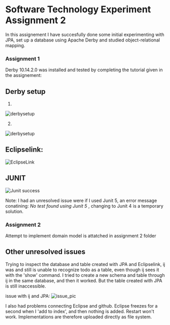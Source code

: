 # Software Technology Experiment Assignment 2

In this assignement I have succesfully done some initial experimenting with JPA, set up a database using Apache Derby and studied object-relational mapping. 

### Assignment 1

Derby 10.14.2.0 was installed and tested by completing the tutorial given in the assignement:

## Derby setup

1.
![derbysetup](https://github.com/h181214/250_EXP_2/blob/master/pics/Skjermbilde%202020-09-02%20kl.%2000.54.11.png)

2.
![derbysetup](https://github.com/h181214/250_EXP_2/blob/master/pics/Skjermbilde%202020-09-02%20kl.%2001.10.20.png)

## Eclipselink:

![EclipseLink](https://github.com/h181214/250_EXP_2/blob/master/pics/Skjermbilde%202020-09-03%20kl.%2014.30.33.png)

## JUNIT

![Junit success](https://github.com/h181214/250_EXP_2/blob/master/pics/Skjermbilde%202020-09-04%20kl.%2013.44.54.png)

Note: I had an unresolved issue were if I used Junit 5, an error message conatining: <i> No test found using Junit 5 </i> , changing to Junit 4 is a temporary solution. 

### Assignment 2
Attempt to implement domain model is attatched in assignment 2 folder


## Other unresolved issues

Trying to inspect the database and table created with JPA and Eclipselink, ij was and still is unable to recognize todo as a table, even though ij sees it with the 'show' command. I tried to create a new schema and table through ij in the same database, and then it worked. But the table created with JPA is still inaccessible.

issue with ij and JPA:
![issue_pic](https://github.com/h181214/250_EXP_2/blob/master/pics/inspeksjon%20av%20db%20feil.png)


I also had problems connecting Eclipse and github. Eclipse freezes for a second when I 'add to index', and then nothing is added. Restart won't work. Implementations are therefore uploaded directly as file system. 
